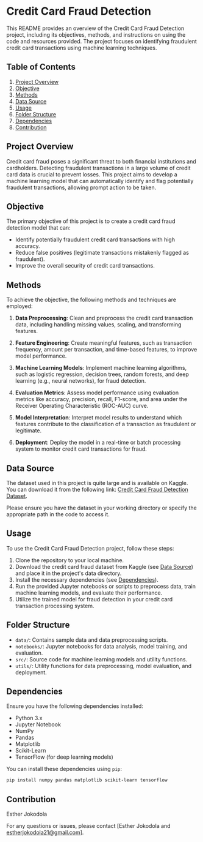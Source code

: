 # Credit Card Fraud Detection

This README provides an overview of the Credit Card Fraud Detection project, including its objectives, methods, and instructions on using the code and resources provided. The project focuses on identifying fraudulent credit card transactions using machine learning techniques.

## Table of Contents

1. [Project Overview](#project-overview)
2. [Objective](#objective)
3. [Methods](#methods)
4. [Data Source](#data-source)
5. [Usage](#usage)
6. [Folder Structure](#folder-structure)
7. [Dependencies](#dependencies)
8. [Contribution](#contribution)


## Project Overview

Credit card fraud poses a significant threat to both financial institutions and cardholders. Detecting fraudulent transactions in a large volume of credit card data is crucial to prevent losses. This project aims to develop a machine learning model that can automatically identify and flag potentially fraudulent transactions, allowing prompt action to be taken.

## Objective

The primary objective of this project is to create a credit card fraud detection model that can:

- Identify potentially fraudulent credit card transactions with high accuracy.
- Reduce false positives (legitimate transactions mistakenly flagged as fraudulent).
- Improve the overall security of credit card transactions.

## Methods

To achieve the objective, the following methods and techniques are employed:

1. **Data Preprocessing**: Clean and preprocess the credit card transaction data, including handling missing values, scaling, and transforming features.

2. **Feature Engineering**: Create meaningful features, such as transaction frequency, amount per transaction, and time-based features, to improve model performance.

3. **Machine Learning Models**: Implement machine learning algorithms, such as logistic regression, decision trees, random forests, and deep learning (e.g., neural networks), for fraud detection.

4. **Evaluation Metrics**: Assess model performance using evaluation metrics like accuracy, precision, recall, F1-score, and area under the Receiver Operating Characteristic (ROC-AUC) curve.

5. **Model Interpretation**: Interpret model results to understand which features contribute to the classification of a transaction as fraudulent or legitimate.

6. **Deployment**: Deploy the model in a real-time or batch processing system to monitor credit card transactions for fraud.

## Data Source

The dataset used in this project is quite large and is available on Kaggle. You can download it from the following link: [Credit Card Fraud Detection Dataset](https://www.kaggle.com/datasets/mlg-ulb/creditcardfraud).

Please ensure you have the dataset in your working directory or specify the appropriate path in the code to access it.

## Usage

To use the Credit Card Fraud Detection project, follow these steps:

1. Clone the repository to your local machine.
2. Download the credit card fraud dataset from Kaggle (see [Data Source](#data-source)) and place it in the project's data directory.
3. Install the necessary dependencies (see [Dependencies](#dependencies)).
4. Run the provided Jupyter notebooks or scripts to preprocess data, train machine learning models, and evaluate their performance.
5. Utilize the trained model for fraud detection in your credit card transaction processing system.

## Folder Structure

- `data/`: Contains sample data and data preprocessing scripts.
- `notebooks/`: Jupyter notebooks for data analysis, model training, and evaluation.
- `src/`: Source code for machine learning models and utility functions.
- `utils/`: Utility functions for data preprocessing, model evaluation, and deployment.

## Dependencies

Ensure you have the following dependencies installed:

- Python 3.x
- Jupyter Notebook
- NumPy
- Pandas
- Matplotlib
- Scikit-Learn
- TensorFlow (for deep learning models)

You can install these dependencies using `pip`:

```bash
pip install numpy pandas matplotlib scikit-learn tensorflow
```

## Contribution
Esther Jokodola

For any questions or issues, please contact [Esther Jokodola and estherjokodola21@gmail.com].
